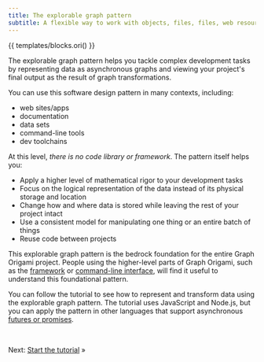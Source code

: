 ```yaml
---
title: The explorable graph pattern
subtitle: A flexible way to work with objects, files, files, web resources, and more
---
```


{{ templates/blocks.ori() }}

The explorable graph pattern helps you tackle complex development tasks by representing data as asynchronous graphs and viewing your project's final output as the result of graph transformations.

You can use this software design pattern in many contexts, including:

- web sites/apps
- documentation
- data sets
- command-line tools
- dev toolchains

At this level, _there is no code library or framework_. The pattern itself helps you:

- Apply a higher level of mathematical rigor to your development tasks
- Focus on the logical representation of the data instead of its physical storage and location
- Change how and where data is stored while leaving the rest of your project intact
- Use a consistent model for manipulating one thing or an entire batch of things
- Reuse code between projects

This explorable graph pattern is the bedrock foundation for the entire Graph Origami project. People using the higher-level parts of Graph Origami, such as the [framework](/framework) or [command-line interface](/cli), will find it useful to understand this foundational pattern.

You can follow the tutorial to see how to represent and transform data using the explorable graph pattern. The tutorial uses JavaScript and Node.js, but you can apply the pattern in other languages that support asynchronous [futures or promises](https://en.wikipedia.org/wiki/Futures_and_promises).

&nbsp;

Next: [Start the tutorial](start.html) »
